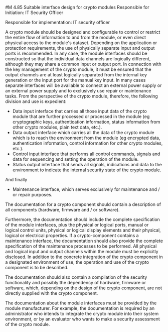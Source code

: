 #M 4.85 Suitable interface design for crypto modules
Responsible for Initiation: IT Security Officer

Responsible for implementation: IT security officer

A crypto module should be designed and configurable to control or restrict the entire flow of information to and from the module, or even direct physical access to the module's dataset. Depending on the application or protection requirements, the use of physically separate input and output ports is recommended. In any case, the module interfaces should be constructed so that the individual data channels are logically different, although they may share a common input or output port. In connection with the key management of the crypto module, it must be ensured that the output channels are at least logically separated from the internal key generation or the input port for the manual key input. In many cases separate interfaces will be available to connect an external power supply or an external power supply and to exclusively use repair or maintenance tasks. From the perspective of the crypto module, therefore, the following division and use is expedient:

* Data input interface that carries all those input data of the crypto module that are further processed or processed in the module (eg cryptographic keys, authentication information, status information from other crypto modules, plain text data, etc.).
* Data output interface which carries all the data of the crypto module which is to reach the environment from the module (eg encrypted data, authentication information, control information for other crypto modules, etc.).
* Control input interface that performs all control commands, signals and data for sequencing and setting the operation of the module.
* Status output interface that sends all signals, indications and data to the environment to indicate the internal security state of the crypto module.


And finally

* Maintenance interface, which serves exclusively for maintenance and / or repair purposes.


The documentation for a crypto component should contain a description of all components (hardware, firmware and / or software).

Furthermore, the documentation should include the complete specification of the module interfaces, plus the physical or logical ports, manual or logical control units, physical or logical display elements and their physical, logical or electrical properties. If a crypto-component contains a maintenance interface, the documentation should also provide the complete specification of the maintenance processes to be performed. All physical and logical input and output channels within the module must be explicitly disclosed. In addition to the concrete integration of the crypto component in a designated environment of use, the operation and use of the crypto component is to be described.

The documentation should also contain a compilation of the security functionality and possibly the dependency of hardware, firmware or software, which, depending on the design of the crypto component, are not directly supplied with the crypto component.

The documentation about the module interfaces must be provided by the module manufacturer. For example, the documentation is required by an administrator who intends to integrate the crypto module into their system environment, or by an evaluator who wants to make a security assessment of the crypto module.



